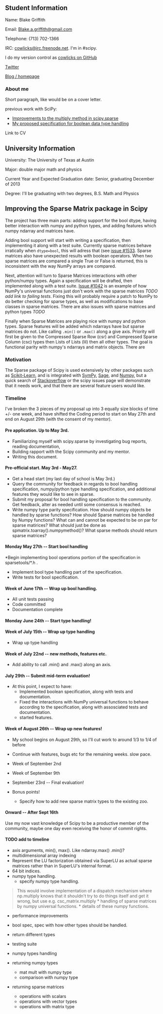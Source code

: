 ## Student Information

Name: Blake Griffith

Email: Blake.a.griffith@gmail.com

Telephone: (713) 702-1366

IRC: cowlicks@irc.freenode.net. I'm in #scipy.

I do my version control as [cowlicks on GitHub](https://github.com/cowlicks)

[Twitter](https://twitter.com/cwlcks)

[Blog / homepage](http://cwl.cx)

### About me
Short paragraph, like would be on a cover letter.

previous work with SciPy:
* [Improvements to the multiply method in scipy.sparse](https://github.com/scipy/scipy/pull/516)
* [My proposed specification for boolean data type handling](https://github.com/cowlicks/scipy-sparse-boolean-spec)

Link to CV

## University Information

University: The University of Texas at Austin

Major: double major math and physics

Current Year and Expected Graduation date: Senior, graduating December of 2013

Degree: I'll be graduating with two degrees, B.S. Math and Physics

## Improving the Sparse Matrix package in Scipy

The project has three main parts:  adding support for the bool dtype, having better interaction with numpy and python types, and adding features which numpy ndarray and matrices have. 

Adding bool support will start with writing a specification, then implementing it along with a test suite. Currently sparse matrices behave irratically when `dtype=bool`, this will adress that (see [issue #1533](http://projects.scipy.org/scipy/ticket/1533). Sparse matrices also have unexpected results with boolean operators. When two sparse matrices are compared a single True or False is returned, this is inconsistent with the way NumPy arrays are compared. 

Next, attention will turn to Sparse Matrices interactions with other python/numpy types. Again a specification will be drafted, then implemented along with a test suite. [Issue #1042](http://projects.scipy.org/scipy/ticket/1533) is an example of how NumPy's universal functions just don't work with the sparse matrices *TODO add link to failing tests*. Fixing this will probably require a patch to NumPy to do better checking for sparse types, as well as modifications to base classes in sparse matrices. There are also issues with sparse matrices and python types *TODO*

Finally when Sparse Matrices are playing nice with numpy and python types. Sparse features will be added which ndarrays have but sparse matrices do not. Like calling `.min()` or `.max()` along a give axis. Priority will first be given to the Compressed Sparse Row (csr) and Compressed Sparse Column (csc) types then Lists of Lists (lil) then all other types. The goal is functional parity with numpy's ndarrays and matrix objects. There are 

### Motivation
The Sparse package of Scipy is used extensively by other packages such as [Scikit-Learn](http://scikit-learn.org/stable/), and is integrated with [SymPy](), [Sage](), and [Numpy](), but a quick search of [Stackoverflow](http://stackoverflow.com/search?tab=newest&q=[scipy]%20sparse) or the scipy issues page will demonstrate that it needs work, and that there are several feature users would like.


### Timeline

I've broken the 3 pieces of my proposal up into 3 equally size blocks of time +/- one week, and have shifted the Coding period to start on May 27th and end on August 29th (with the consent of my mentor).

#### Pre application. Up to May 3rd.
* Familiarizing myself with scipy.sparse by investigating bug reports, reading documentation, 
* Building rapport with the Scipy community and my mentor.
* Writing this document.

#### Pre-official start. May 3rd - May27.
* Get a head start (my last day of school is May 3rd.)
* Query the community for feedback in regards to bool handling specification, numpy/python type handling specification, and additional features they would like to see in sparse.
* Submit my proposal for bool handling specification to the community. Get feedback, alter as needed until some consensus is reached.
* Write numpy type parity specification. How should numpy objects be handled by sparse functions? How should Sparse matrices be handled by Numpy functions? What can and cannot be expected to be on par for sparse matirices? What should just be done as spmatrix.toarray().numpymethod()? What sparse methods should return sparse matrices?

#### Monday May 27th -- Start bool handling
*Begin implementing bool operations portion of the specification in sparsetools/\*.h .
* Implement bool type handling part of the specification.
* Write tests for bool specification.

#### Week of June 17th -- Wrap up bool handling.
* All unit tests passing
* Code committed
* Documentation complete

#### Monday June 24th -- Start type handling!

#### Week of July 15th -- Wrap up type handling
* Wrap up type handling

#### Week of July 22nd -- new methods, features etc.
* Add ability to call .min() and .max() along an axis.

#### July 29th -- Submit mid-term evaluation! 
* At this point, I expect to have:
    * Implemented boolean specification, along with tests and documentation.
    * Fixed the interactions with NumPy universal functions to behave according to the specification, along with assosciated tests and documentation.
    * started features.

#### Week of August 26th -- Wrap up new features!
* My school begins on August 29th, so I'll cut work to around 1/3 to 1/4 of before
* Continue with features, bugs etc for the remaining weeks. slow pace.
* Week of September 2nd
* Week of September 9th
* September 23rd -- Final evaluation!

* Bonus points!
    * Specify how to add new sparse matrix types to the existing zoo.
#### Onward -- After Sept 16th
Use my now vast knowledge of Scipy to be a productive member of the community, maybe one day even receiving the honor of commit rights.

#### TODO add to timeline
* axis arguments, min(), max(). Like ndarray.max() .min()?
* multidimensional array indexing 
* Represent the LU factorization obtained via SuperLU as actual sparse matrices rather than in SuperLU's internal format.
* 64 bit indices.
* numpy type handling.
    * specify numpy type handling.
>  This would involve implementation of a dispatch mechanism where
>    np.multiply knows that it shouldn't try to do things itself and get
>    it wrong, but use e.g. csc\_matrix.multiply
    * handling of sparse matrices by numpy universal functions.
    * details of these numpy functions.


* performance improvements
* bool spec, spec with how other types should be handled.
* return different types
* testing suite


* numpy types handling 
* returning numpy types
    * mat mult with numpy type
    * comparison with numpy type
* returning sparse matrices
    * operations with scalars
    * operations with vector types
    * operations with matrix type
    

